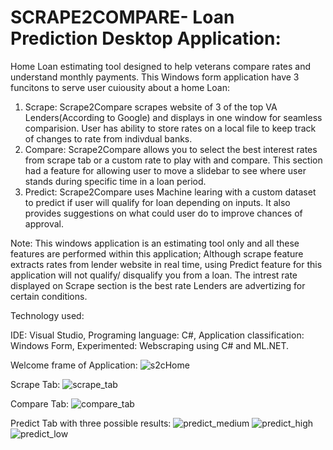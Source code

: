 # SCRAPE2COMPARE- Loan Prediction Desktop Application: 
Home Loan estimating tool designed to help veterans compare rates and understand monthly payments.
This Windows form application have 3 funcitons to serve user cuiousity about a home Loan:

1. Scrape: Scrape2Compare scrapes website of 3 of the top VA Lenders(According to Google) and displays in one window for seamless comparision. User has ability to store rates on a local file to keep track of changes to rate from indivdual banks. 
2. Compare: Scrape2Compare allows you to select the best interest rates from scrape tab or a custom rate to play with and compare. This section had a feature for allowing user to move a slidebar to see where user stands during specific time in a loan period.
3. Predict: Scrape2Compare uses Machine learing with a custom dataset to predict if user will qualify for loan depending on inputs. It also provides suggestions on what could user do to improve chances of approval.

Note: This windows application is an estimating tool only and all these features are performed within this application; Although scrape feature extracts rates from lender website in real time, using Predict feature for this application will not qualify/ disqualify you from a loan. The intrest rate displayed on Scrape section is the best rate Lenders are advertizing for certain conditions.

Technology used:

IDE: Visual Studio,
Programing language: C#,
Application classification: Windows Form,
Experimented: Webscraping using C# and ML.NET.

Welcome frame of Application:
![s2cHome](https://user-images.githubusercontent.com/84284851/122705396-7c30a200-d20a-11eb-8101-de7836d2a6a4.jpg)

Scrape Tab:
![scrape_tab](https://user-images.githubusercontent.com/84284851/123878527-1328e880-d8f4-11eb-807e-a7d4698c79dd.jpg)

Compare Tab:
![compare_tab](https://user-images.githubusercontent.com/84284851/123878553-2045d780-d8f4-11eb-945c-92dbe033f58e.jpg)

Predict Tab with three possible results:
![predict_medium](https://user-images.githubusercontent.com/84284851/123878589-2fc52080-d8f4-11eb-8eac-91a4e0782e83.jpg)
![predict_high](https://user-images.githubusercontent.com/84284851/123878591-305db700-d8f4-11eb-9149-3a6bc4d52ff5.jpg)
![predict_low](https://user-images.githubusercontent.com/84284851/123878592-305db700-d8f4-11eb-9700-344a5fb39c9f.jpg)



